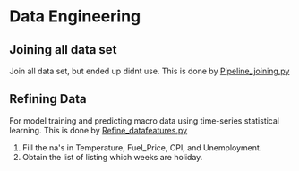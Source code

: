 # Data Engineering

## Joining all data set
Join all data set, but ended up didnt use. This is done by [Pipeline_joining.py](Pipeline_joining.py)

## Refining Data
For model training and predicting macro data using time-series statistical learning. This is done by [Refine_datafeatures.py](Refine_datafeatures.py)
1. Fill the na's in Temperature, Fuel_Price, CPI, and Unemployment.
2. Obtain the list of listing which weeks are holiday.